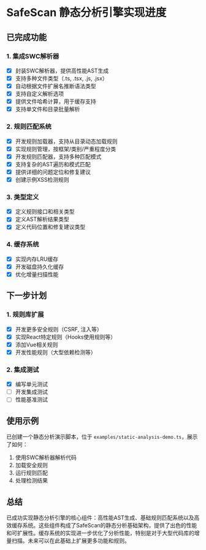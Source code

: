 # SafeScan 静态分析引擎实现进度

## 已完成功能

### 1. 集成SWC解析器

- [x] 封装SWC解析器，提供高性能AST生成
- [x] 支持多种文件类型（.ts, .tsx, .js, .jsx）
- [x] 自动根据文件扩展名推断语法类型
- [x] 支持自定义解析选项
- [x] 提供文件哈希计算，用于缓存支持
- [x] 支持单文件和目录批量解析

### 2. 规则匹配系统

- [x] 开发规则加载器，支持从目录动态加载规则
- [x] 实现规则管理，按框架/类别/严重程度分类
- [x] 开发规则匹配器，支持多种匹配模式
- [x] 支持复杂的AST遍历和模式匹配
- [x] 提供详细的问题定位和修复建议
- [x] 创建示例XSS检测规则

### 3. 类型定义

- [x] 定义规则接口和相关类型
- [x] 定义AST解析结果类型
- [x] 定义代码位置和修复建议类型

### 4. 缓存系统

- [x] 实现内存LRU缓存
- [x] 开发磁盘持久化缓存
- [x] 优化增量扫描性能

## 下一步计划

### 1. 规则库扩展

- [x] 开发更多安全规则（CSRF, 注入等）
- [x] 实现React特定规则（Hooks使用规则等）
- [x] 添加Vue相关规则
- [x] 开发性能规则（大型依赖检测等）

### 2. 集成测试

- [x] 编写单元测试
- [ ] 开发集成测试
- [ ] 性能基准测试

## 使用示例

已创建一个静态分析演示脚本，位于 `examples/static-analysis-demo.ts`，展示了如何：

1. 使用SWC解析器解析代码
2. 加载安全规则
3. 运行规则匹配
4. 处理检测结果

## 总结

已成功实现静态分析引擎的核心组件：高性能AST生成、基础规则匹配系统以及高效缓存系统。这些组件构成了SafeScan的静态分析基础架构，提供了出色的性能和可扩展性。缓存系统的实现进一步优化了分析性能，特别是对于大型代码库的增量扫描。未来可以在此基础上扩展更多功能和规则。
